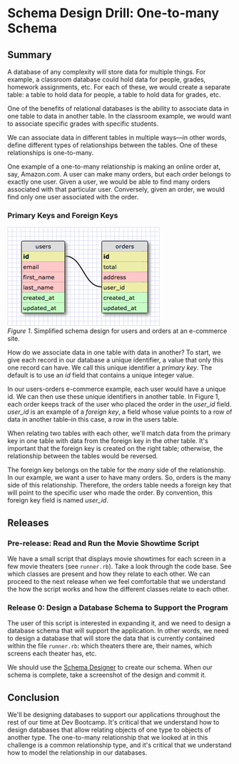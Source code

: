 # Schema Design Drill: One-to-many Schema

## Summary
A database of any complexity will store data for multiple things.  For example, a classroom database could hold data for people, grades, homework assignments, etc.  For each of these, we would create a separate table:  a table to hold data for people, a table to hold data for grades, etc.

One of the benefits of relational databases is the ability to associate data in one table to data in another table.  In the classroom example, we would want to associate specific grades with specific students.

We can associate data in different tables in multiple ways—in other words, define different types of relationships between the tables.  One of these relationships is one-to-many.

One example of a one-to-many relationship is making an online order at, say, Amazon.com.  A user can make many orders, but each order belongs to exactly one user.  Given a user, we would be able to find many orders associated with that particular user.  Conversely, given an order, we would find only one user associated with the order.


### Primary Keys and Foreign Keys
![schema design example](readme-assets/schema-example.png)  
*Figure 1*.  Simplified schema design for users and orders at an e-commerce site.

How do we associate data in one table with data in another?  To start, we give each record in our database a unique identifier, a value that only this one record can have.  We call this unique identifier a *primary key*.  The default is to use an *id* field that contains a unique integer value.

In our users-orders e-commerce example, each user would have a unique id.  We can then use these unique identifiers in another table.  In Figure 1, each order keeps track of the user who placed the order in the *user_id* field.  *user_id* is an example of a *foreign key*, a field whose value points to a row of data in another table–in this case, a row in the users table.

When relating two tables with each other, we'll match data from the primary key in one table with data from the foreign key in the other table.  It's important that the foreign key is created on the right table; otherwise, the relationship between the tables would be reversed.

The foreign key belongs on the table for the *many* side of the relationship.  In our example, we want a user to have many orders.  So, orders is the many side of this relationship.  Therefore, the orders table needs a foreign key that will point to the specific user who made the order.  By convention, this foreign key field is named *user_id*.


## Releases
### Pre-release:  Read and Run the Movie Showtime Script
We have a small script that displays movie showtimes for each screen in a few movie theaters (see `runner.rb`).  Take a look through the code base.  See which classes are present and how they relate to each other.  We can proceed to the next release when we feel comfortable that we understand the how the script works and how the different classes relate to each other.


### Release 0: Design a Database Schema to Support the Program
The user of this script is interested in expanding it, and we need to design a database schema that will support the application.  In other words, we need to design a database that will store the data that is currently contained within the file `runner.rb`:  which theaters there are, their names, which screens each theater has, etc.

We should use the [Schema Designer][] to create our schema.  When our schema is complete, take a screenshot of the design and commit it.


## Conclusion
We'll be designing databases to support our applications throughout the rest of our time at Dev Bootcamp.  It's critical that we understand how to design databases that allow relating objects of one type to objects of another type.  The one-to-many relationship that we looked at in this challenge is a common relationship type, and it's critical that we understand how to model the relationship in our databases.

[Schema Designer]: https://schemadesigner.devbootcamp.com/
